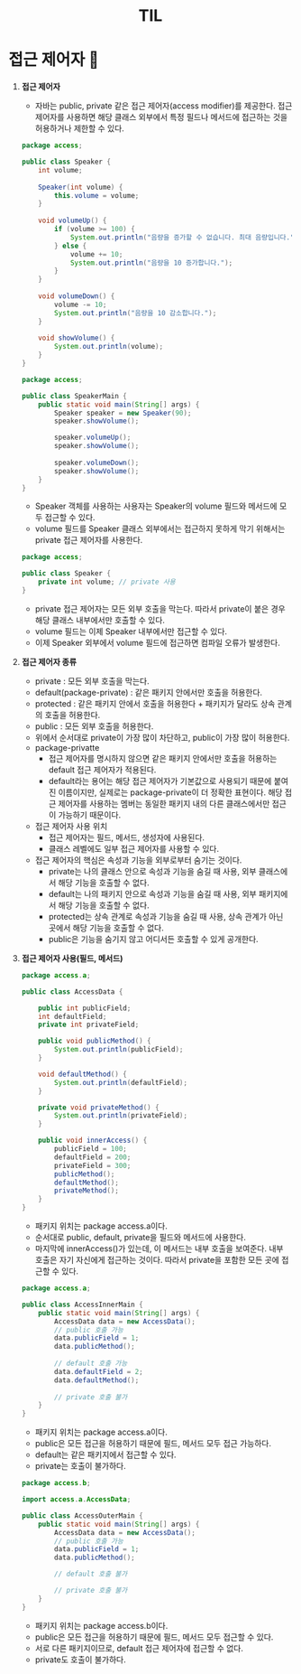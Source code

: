# <center>TIL<center>

# 접근 제어자 :memo:

1. **접근 제어자**
    - 자바는 public, private 같은 접근 제어자(access modifier)를 제공한다. 접근 제어자를 사용하면 해당 클래스 외부에서 특정 필드나 메서드에 접근하는 것을 허용하거나 제한할 수 있다.
    ```java
    package access;

    public class Speaker {
        int volume;
        
        Speaker(int volume) {
            this.volume = volume;
        }
        
        void volumeUp() {
            if (volume >= 100) {
                System.out.println("음량을 증가할 수 없습니다. 최대 음량입니다.");
            } else {
                volume += 10;
                System.out.println("음량을 10 증가합니다.");
            }
        }
        
        void volumeDown() {
            volume -= 10;
            System.out.println("음량을 10 감소합니다.");
        }
        
        void showVolume() {
            System.out.println(volume);
        }
    }
    ```
    ```java
    package access;

    public class SpeakerMain {
        public static void main(String[] args) {
            Speaker speaker = new Speaker(90);
            speaker.showVolume();

            speaker.volumeUp();
            speaker.showVolume();
            
            speaker.volumeDown();
            speaker.showVolume();
        }
    }
    ```
    - Speaker 객체를 사용하는 사용자는 Speaker의 volume 필드와 메서드에 모두 접근할 수 있다.
    - volume 필드를 Speaker 클래스 외부에서는 접근하지 못하게 막기 위해서는 private 접근 제어자를 사용한다.
    ```java
    package access;

    public class Speaker {
        private int volume; // private 사용
    }
    ```
    - private 접근 제어자는 모든 외부 호출을 막는다. 따라서 private이 붙은 경우 해당 클래스 내부에서만 호출할 수 있다.
    - volume 필드는 이제 Speaker 내부에서만 접근할 수 있다.
    - 이제 Speaker 외부에서 volume 필드에 접근하면 컴파일 오류가 발생한다.

2. **접근 제어자 종류**
    - private : 모든 외부 호출을 막는다.
    - default(package-private) : 같은 패키지 안에서만 호출을 허용한다.
    - protected : 같은 패키지 안에서 호출을 허용한다 + 패키지가 달라도 상속 관계의 호출을 허용한다.
    - public : 모든 외부 호출을 허용한다.
    - 위에서 순서대로 private이 가장 많이 차단하고, public이 가장 많이 허용한다.
    - package-privatte
        - 접근 제어자를 명시하지 않으면 같은 패키지 안에서만 호출을 허용하는 default 접근 제어자가 적용된다.
        - default라는 용어는 해당 접근 제어자가 기본값으로 사용되기 때문에 붙여진 이름이지만, 실제로는 package-private이 더 정확한 표현이다. 해당 접근 제어자를 사용하는 멤버는 동일한 패키지 내의 다른 클래스에서만 접근이 가능하기 때문이다.
    - 접근 제어자 사용 위치
        - 접근 제어자는 필드, 메서드, 생성자에 사용된다.
        - 클래스 레벨에도 일부 접근 제어자를 사용할 수 있다.
    - 접근 제어자의 핵심은 속성과 기능을 외부로부터 숨기는 것이다.
        - private는 나의 클래스 안으로 속성과 기능을 숨길 때 사용, 외부 클래스에서 해당 기능을 호출할 수 없다.
        - default는 나의 패키지 안으로 속성과 기능을 숨길 때 사용, 외부 패키지에서 해당 기능을 호출할 수 없다.
        - protected는 상속 관계로 속성과 기능을 숨길 때 사용, 상속 관계가 아닌 곳에서 해당 기능을 호출할 수 없다.
        - public은 기능을 숨기지 않고 어디서든 호출할 수 있게 공개한다.

3. **접근 제어자 사용(필드, 메서드)**
    ```java
    package access.a;

    public class AccessData {

        public int publicField;
        int defaultField;
        private int privateField;

        public void publicMethod() {
            System.out.println(publicField);
        }

        void defaultMethod() {
            System.out.println(defaultField);
        }

        private void privateMethod() {
            System.out.println(privateField);
        }

        public void innerAccess() {
            publicField = 100;
            defaultField = 200;
            privateField = 300;
            publicMethod();
            defaultMethod();
            privateMethod();
        }
    }
    ```
    - 패키지 위치는 package access.a이다.
    - 순서대로 public, default, private을 필드와 메서드에 사용한다.
    - 마지막에 innerAccess()가 있는데, 이 메서드는 내부 호출을 보여준다. 내부 호출은 자기 자신에게 접근하는 것이다. 따라서 private을 포함한 모든 곳에 접근할 수 있다.
    ```java
    package access.a;

    public class AccessInnerMain {
        public static void main(String[] args) {
            AccessData data = new AccessData();
            // public 호출 가능
            data.publicField = 1;
            data.publicMethod();
            
            // default 호출 가능
            data.defaultField = 2;
            data.defaultMethod();
            
            // private 호출 불가
        }
    }
    ```
    - 패키지 위치는 package access.a이다.
    - public은 모든 접근을 허용하기 때문에 필드, 메서드 모두 접근 가능하다.
    - default는 같은 패키지에서 접근할 수 있다.
    - private는 호출이 불가하다.
    ```java
    package access.b;

    import access.a.AccessData;

    public class AccessOuterMain {
        public static void main(String[] args) {
            AccessData data = new AccessData();
            // public 호출 가능
            data.publicField = 1;
            data.publicMethod();

            // default 호출 불가

            // private 호출 불가
        }
    }
    ```
    - 패키지 위치는 package access.b이다.
    - public은 모든 접근을 허용하기 때문에 필드, 메서드 모두 접근할 수 있다.
    - 서로 다른 패키지이므로, default 접근 제어자에 접근할 수 없다.
    - private도 호출이 불가하다.
